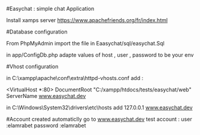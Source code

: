 #Easychat : simple chat Application 

Install xamps server 
https://www.apachefriends.org/fr/index.html

#Database configuration 

From PhpMyAdmin import the file in Eaasychat/sql/easychat.Sql

in app/ConfigDb.php adapte values of host , user , password to be your env 

#Vhost configuration 

in C:\xampp\apache\conf\extra\httpd-vhosts.conf add : 

<VirtualHost *:80>
    DocumentRoot "C:/xampp/htdocs/tests/easychat/web"
    ServerName www.easychat.dev
</VirtualHost>

in C:\Windows\System32\drivers\etc\hosts add 
127.0.0.1       www.easychat.dev

#Account created automaticlly 
go to www.easychat.dev
test account : user :elamrabet password :elamrabet 

